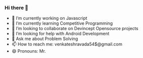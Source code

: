 ### Hi there 👋
- 🔭 I’m currently working on Javascript
- 🌱 I’m currently learning Competitive Programming
- 👯 I’m looking to collaborate on Devincept Opensource projects
- 🤔 I’m looking for help with Android Development
- 💬 Ask me about Problem Solving
- 📫 How to reach me: venkateshravada54$@gmail.com
- 😄 Pronouns: Mr.



<!--
**venkateshravada/venkateshravada** is a ✨ _special_ ✨ repository because its `README.md` (this file) appears on your GitHub profile.

Here are some ideas to get you started:

- 🔭 I’m currently working on Javascript
- 🌱 I’m currently learning Competitive Programming
- 👯 I’m looking to collaborate on Devincept Opensource projects
- 🤔 I’m looking for help with ...
- 💬 Ask me about ...
- 📫 How to reach me: ...
- 😄 Pronouns: ...
- ⚡ Fun fact: ...
-->
